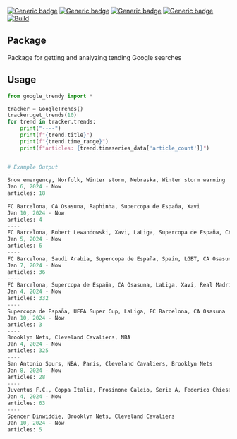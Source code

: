 [![Generic badge](https://img.shields.io/badge/Licence-MIT-blue.svg)](https://shields.io/)
[![Generic badge](https://img.shields.io/badge/Maintained-yes-green.svg)](https://shields.io/)
[![Generic badge](https://img.shields.io/badge/Python-3.10-yellow.svg)](https://shields.io/)
[![Generic badge](https://img.shields.io/badge/google_trendy-1.4-red.svg)](https://pypi.org/project/google-trendy/)
[![Build](https://github.com/michaelMondoro/google_trendy/actions/workflows/python-package.yml/badge.svg)](https://github.com/michaelMondoro/google_trendy/actions/workflows/python-package.yml)

## Package
Package for getting and analyzing tending Google searches

## Usage
```python
from google_trendy import *

tracker = GoogleTrends()
tracker.get_trends(10)
for trend in tracker.trends:
    print("----")
    print(f"{trend.title}")
    print(f"{trend.time_range}") 
    print(f"articles: {trend.timeseries_data['article_count']}")


# Example Output
----
Snow emergency, Norfolk, Winter storm, Nebraska, Winter storm warning
Jan 6, 2024 - Now
articles: 18
----
FC Barcelona, CA Osasuna, Raphinha, Supercopa de España, Xavi
Jan 10, 2024 - Now
articles: 4
----
FC Barcelona, Robert Lewandowski, Xavi, LaLiga, Supercopa de España, CA Osasuna, Forward, FC Bayern Munich
Jan 5, 2024 - Now
articles: 6
----
FC Barcelona, Saudi Arabia, Supercopa de España, Spain, LGBT, CA Osasuna, LaLiga
Jan 7, 2024 - Now
articles: 36
----
FC Barcelona, Supercopa de España, CA Osasuna, LaLiga, Xavi, Real Madrid CF, Spain, Copa del Rey
Jan 4, 2024 - Now
articles: 332
----
Supercopa de España, UEFA Super Cup, LaLiga, FC Barcelona, CA Osasuna
Jan 10, 2024 - Now
articles: 3
----
Brooklyn Nets, Cleveland Cavaliers, NBA
Jan 4, 2024 - Now
articles: 325
----
San Antonio Spurs, NBA, Paris, Cleveland Cavaliers, Brooklyn Nets
Jan 8, 2024 - Now
articles: 28
----
Juventus F.C., Coppa Italia, Frosinone Calcio, Serie A, Federico Chiesa
Jan 4, 2024 - Now
articles: 63
----
Spencer Dinwiddie, Brooklyn Nets, Cleveland Cavaliers
Jan 10, 2024 - Now
articles: 5

```
